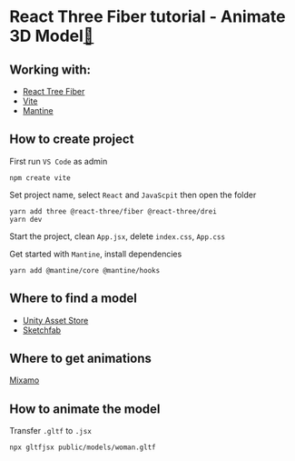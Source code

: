 # React Three Fiber tutorial - Animate 3D Model[🔗](https://www.youtube.com/watch?v=mdj7Z3PCxRg&list=PLpepLKamtPjiUF6PvVUbIFhx9HaS0qJs_&index=2)

## Working with:

- [React Tree Fiber](https://r3f.netlify.app/docs)
- [Vite](https://vite.dev/)
- [Mantine](https://mantine.dev/)

## How to create project

First run `VS Code` as admin

```
npm create vite 
```
Set project name, select `React` and `JavaScpit` then open the folder

```
yarn add three @react-three/fiber @react-three/drei
yarn dev
```
Start the project, clean `App.jsx`, delete `index.css`, `App.css`

Get started with `Mantine`, install dependencies
```
yarn add @mantine/core @mantine/hooks
```

## Where to find a model
- [Unity Asset Store](https://assetstore.unity.com/)
- [Sketchfab](https://sketchfab.com/)

## Where to get animations
[Mixamo](https://www.mixamo.com/#/)

## How to animate the model
Transfer `.gltf` to `.jsx`
```
npx gltfjsx public/models/woman.gltf
```

